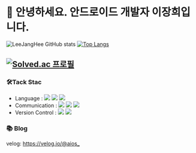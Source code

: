 # 👋 안녕하세요. 안드로이드 개발자 이장희입니다.


![LeeJangHee GitHub stats](https://github-readme-stats.vercel.app/api?username=LeeJangHee&show_icons=true&theme=vue-dark) [![Top Langs](https://github-readme-stats.vercel.app/api/top-langs/?username=LeeJanghee&layout=compact&theme=vue-dark&langs_count=4&hide=html)](https://github.com/anuraghazra/github-readme-stats)


[![Solved.ac 프로필](http://mazassumnida.wtf/api/v2/generate_badge?boj=sj90947)](https://solved.ac/sj90947)
---
### 🛠Tack Stac
- Language : <img src="https://img.shields.io/badge/-Kotlin-%237F52FF?style=flat-square&logo=kotlin&logoColor=white"/> <img src="https://img.shields.io/badge/-Java-%23007396?style=flat-square&logo=java&logoColor=white"/> <img src="https://img.shields.io/badge/-Python-%233776AB?style=flat-square&logo=python&logoColor=white"/>
- Communication : <img src="https://img.shields.io/badge/-Slack-%234A154B?style=flat-square&logo=slack&logoColor=white"/> <img src="https://img.shields.io/badge/-Jira-%230052CC?style=flat-square&logo=jira&logoColor=white"/> <img src="https://img.shields.io/badge/-Zeplin-%23FF9E0F?style=flat-square&logo=zeplin&logoColor=white"/>
- Version Control : <img src="https://img.shields.io/badge/-GitHub-%23181717?style=flat-square&logo=github&logoColor=white"/> <img src="https://img.shields.io/badge/-GitLab-%23FCA121?style=flat-square&logo=gitlab&logoColor=white"/>

### 📚 Blog
velog: <https://velog.io/@aios_>
